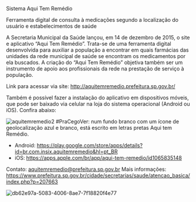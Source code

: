 Sistema Aqui Tem Remédio

Ferramenta digital de consulta à medicações segundo a localização do usuário e estabelecimentos de saúde

A Secretaria Municipal da Saúde lançou, em 14 de dezembro de 2015, o site e aplicativo “Aqui Tem Remédio”. Trata-se de uma ferramenta digital desenvolvida para auxiliar a população a encontrar em quais farmácias das unidades da rede municipal de saúde se encontram os medicamentos por ela buscados. A criação do “Aqui Tem Remédio” objetiva também ser um instrumento de apoio aos profissionais da rede na prestação de serviço à população.

Link para acessar via site: http://aquitemremedio.prefeitura.sp.gov.br/

Também é possível fazer a instalação do aplicativo em dispositivos móveis, que pode ser baixado via celular na loja do sistema operacional (Android ou iOS). Confira abaixo:

![aquitemremedio2](https://github.com/gisa-ceinfo-sms-sp/aqui-tem-remedio/assets/75272641/58076e5d-0253-4b26-9a45-f411500b88c2)
#PraCegoVer: num fundo branco com um ícone de geolocalização azul e branco, está escrito em letras pretas Aqui tem Remédio.
- Android: https://play.google.com/store/apps/details?id=br.com.insix.aquitemremedio&hl=pt_BR
- iOS: https://apps.apple.com/br/app/aqui-tem-remedio/id1065835148

Contato: aquitemremedio@prefeitura.sp.gov.br
Mais informações: https://www.prefeitura.sp.gov.br/cidade/secretarias/saude/atencao_basica/index.php?p=207663

![db62e97a-5083-4006-8ae7-7f18820f4e77](https://github.com/gisa-ceinfo-sms-sp/aqui-tem-remedio/assets/75272641/52a17ca0-cfee-45fd-93c8-1f75007c259f)

 
